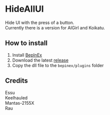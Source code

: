 # HideAllUI
Hide UI with the press of a button.  
Currently there is a version for AIGirl and Koikatu.

## How to install
1. Install [BepInEx](https://github.com/BepInEx/BepInEx/releases)
2. Download the latest [release](../../releases/latest)
3. Copy the dll file to the `bepinex/plugins` folder

## Credits
Essu  
Keelhauled  
Mantas-2155X  
Rau
